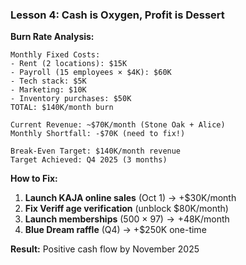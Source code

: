 ### Lesson 4: Cash is Oxygen, Profit is Dessert

**Burn Rate Analysis:**

```
Monthly Fixed Costs:
- Rent (2 locations): $15K
- Payroll (15 employees × $4K): $60K
- Tech stack: $5K
- Marketing: $10K
- Inventory purchases: $50K
TOTAL: $140K/month burn

Current Revenue: ~$70K/month (Stone Oak + Alice)
Monthly Shortfall: -$70K (need to fix!)

Break-Even Target: $140K/month revenue
Target Achieved: Q4 2025 (3 months)
```

**How to Fix:**

1. **Launch KAJA online sales** (Oct 1) → +$30K/month
2. **Fix Veriff age verification** (unblock $80K/month)
3. **Launch memberships** (500 × $97) → +$48K/month
4. **Blue Dream raffle** (Q4) → +$250K one-time

**Result:** Positive cash flow by November 2025
